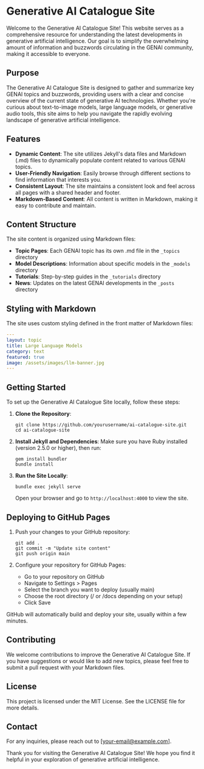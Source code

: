 # Generative AI Catalogue Site

Welcome to the Generative AI Catalogue Site! This website serves as a comprehensive resource for understanding the latest developments in generative artificial intelligence. Our goal is to simplify the overwhelming amount of information and buzzwords circulating in the GENAI community, making it accessible to everyone.

## Purpose

The Generative AI Catalogue Site is designed to gather and summarize key GENAI topics and buzzwords, providing users with a clear and concise overview of the current state of generative AI technologies. Whether you're curious about text-to-image models, large language models, or generative audio tools, this site aims to help you navigate the rapidly evolving landscape of generative artificial intelligence.

## Features

- **Dynamic Content**: The site utilizes Jekyll's data files and Markdown (.md) files to dynamically populate content related to various GENAI topics.
- **User-Friendly Navigation**: Easily browse through different sections to find information that interests you.
- **Consistent Layout**: The site maintains a consistent look and feel across all pages with a shared header and footer.
- **Markdown-Based Content**: All content is written in Markdown, making it easy to contribute and maintain.

## Content Structure

The site content is organized using Markdown files:

- **Topic Pages**: Each GENAI topic has its own .md file in the `_topics` directory
- **Model Descriptions**: Information about specific models in the `_models` directory
- **Tutorials**: Step-by-step guides in the `_tutorials` directory
- **News**: Updates on the latest GENAI developments in the `_posts` directory

## Styling with Markdown

The site uses custom styling defined in the front matter of Markdown files:

```yaml
---
layout: topic
title: Large Language Models
category: text
featured: true
image: /assets/images/llm-banner.jpg
---
```

## Getting Started

To set up the Generative AI Catalogue Site locally, follow these steps:

1. **Clone the Repository**:
   ```
   git clone https://github.com/yourusername/ai-catalogue-site.git
   cd ai-catalogue-site
   ```

2. **Install Jekyll and Dependencies**:
   Make sure you have Ruby installed (version 2.5.0 or higher), then run:
   ```
   gem install bundler
   bundle install
   ```

3. **Run the Site Locally**:
   ```
   bundle exec jekyll serve
   ```
   Open your browser and go to `http://localhost:4000` to view the site.

## Deploying to GitHub Pages

1. Push your changes to your GitHub repository:
   ```
   git add .
   git commit -m "Update site content"
   git push origin main
   ```

2. Configure your repository for GitHub Pages:
   - Go to your repository on GitHub
   - Navigate to Settings > Pages
   - Select the branch you want to deploy (usually main)
   - Choose the root directory (/ or /docs depending on your setup)
   - Click Save

GitHub will automatically build and deploy your site, usually within a few minutes.

## Contributing

We welcome contributions to improve the Generative AI Catalogue Site. If you have suggestions or would like to add new topics, please feel free to submit a pull request with your Markdown files.

## License

This project is licensed under the MIT License. See the LICENSE file for more details.

## Contact

For any inquiries, please reach out to [your-email@example.com]. 

Thank you for visiting the Generative AI Catalogue Site! We hope you find it helpful in your exploration of generative artificial intelligence.